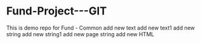 
# Fund-Project---GIT
This is demo repo for Fund - Common
add new text
add new text1
add new string
add new string1
add new page string
add new HTML

